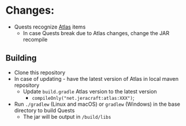 # Changes:

- Quests recognize [Atlas](https://github.com/JeracraftNetwork/Atlas) items
  - In case Quests break due to Atlas changes, change the JAR  recompile

## Building

- Clone this repository
- In case of updating - have the latest version of Atlas in local maven repository
  - Update `build.gradle` Atlas version to the latest version
    - `compileOnly("net.jeracraft:atlas:XXX")`;
- Run `./gradlew` (Linux and macOS) or `gradlew` (Windows) in the base directory to build Quests
  - The jar will be output in `/build/libs`
